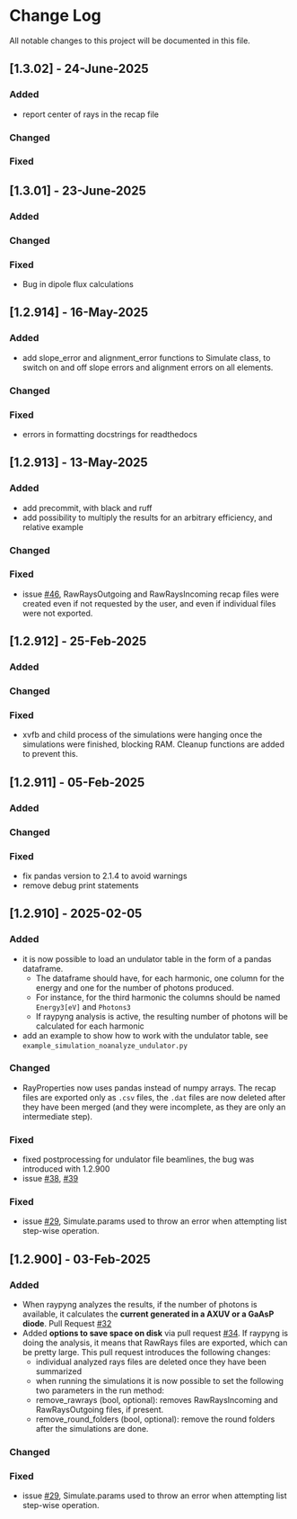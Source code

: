 # Change Log
All notable changes to this project will be documented in this file.

## [1.3.02] - 24-June-2025
### Added
- report center of rays in the recap file

### Changed

### Fixed


## [1.3.01] - 23-June-2025
### Added

### Changed

### Fixed
- Bug in dipole flux calculations


## [1.2.914] - 16-May-2025
### Added
- add slope_error and alignment_error functions to Simulate class, to switch on and off slope errors and alignment errors on all elements.
### Changed

### Fixed
- errors in formatting docstrings for readthedocs


## [1.2.913] - 13-May-2025
### Added
- add precommit, with black and ruff
- add possibility to multiply the results for an arbitrary efficiency, and relative example
### Changed

### Fixed
- issue [#46](https://github.com/hz-b/raypyng/issues/46), RawRaysOutgoing and RawRaysIncoming recap files were created even if not requested by the user, and even if individual files were not exported.



## [1.2.912] - 25-Feb-2025
### Added

### Changed

### Fixed
- xvfb and child process of the simulations were hanging once the simulations were finished, blocking RAM. Cleanup functions are added to prevent this.



## [1.2.911] - 05-Feb-2025
### Added

### Changed

### Fixed
- fix pandas version to 2.1.4 to avoid warnings
- remove debug print statements



## [1.2.910] - 2025-02-05
### Added
- it is now possible to load an undulator table in the form of a pandas dataframe. 
  - The dataframe should have, for each harmonic, one column for the energy and one for the number of photons produced. 
  - For instance, for the third harmonic the columns should be named `Energy3[eV]` and `Photons3`
  - If raypyng analysis is active, the resulting number of photons will be calculated for each harmonic
- add an example to show how to work with the undulator table, see `example_simulation_noanalyze_undulator.py`

### Changed
- RayProperties now uses pandas instead of numpy arrays. The recap files are exported only as `.csv` files, the `.dat` files are now deleted after they have been merged (and they were incomplete, as they are only an intermediate step).
 
### Fixed
- fixed postprocessing for undulator file beamlines, the bug was introduced with 1.2.900
- issue [#38](https://github.com/hz-b/raypyng/issues/38), [#39](https://github.com/hz-b/raypyng/issues/39)


### Fixed
- issue [#29](https://github.com/hz-b/raypyng/issues/29), Simulate.params used to throw an error when attempting list step-wise operation.



## [1.2.900] - 03-Feb-2025
### Added
 - When raypyng analyzes the results, if the number of photons is available, it calculates the **current generated in a AXUV or a GaAsP diode**. Pull Request [#32](https://github.com/hz-b/raypyng/pull/32)
 - Added **options to save space on disk** via pull request [#34](https://github.com/hz-b/raypyng/pull/34). If raypyng is doing the analysis, it means that RawRays files are exported, which can be pretty large. This pull request introduces the following changes:
   - individual analyzed rays files are deleted once they have been summarized
   - when running the simulations it is now possible to set the following two parameters in the run method:
    - remove_rawrays (bool, optional): removes RawRaysIncoming and RawRaysOutgoing files, if present. 
    - remove_round_folders (bool, optional): remove the round folders after the simulations are done.

### Changed
 
### Fixed
- issue [#29](https://github.com/hz-b/raypyng/issues/29), Simulate.params used to throw an error when attempting list step-wise operation.




